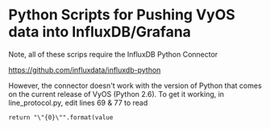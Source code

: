 # Python Scripts for Pushing VyOS data into InfluxDB/Grafana

Note, all of these scrips require the InfluxDB Python Connector

https://github.com/influxdata/influxdb-python

However, the connector doesn't work with the version of Python that comes on the current release of VyOS (Python 2.6). To get it working, in line_protocol.py, edit lines 69 & 77 to read

`return "\"{0}\"".format(value`
